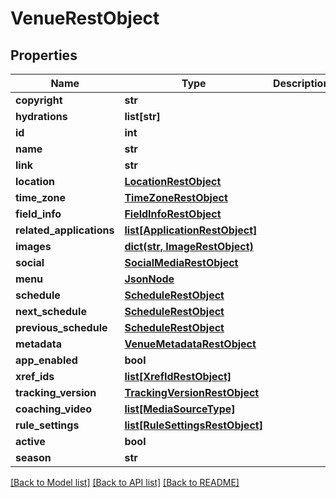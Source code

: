 # VenueRestObject

## Properties
Name | Type | Description | Notes
------------ | ------------- | ------------- | -------------
**copyright** | **str** |  | [optional] 
**hydrations** | **list[str]** |  | [optional] 
**id** | **int** |  | [optional] 
**name** | **str** |  | [optional] 
**link** | **str** |  | [optional] 
**location** | [**LocationRestObject**](LocationRestObject.md) |  | [optional] 
**time_zone** | [**TimeZoneRestObject**](TimeZoneRestObject.md) |  | [optional] 
**field_info** | [**FieldInfoRestObject**](FieldInfoRestObject.md) |  | [optional] 
**related_applications** | [**list[ApplicationRestObject]**](ApplicationRestObject.md) |  | [optional] 
**images** | [**dict(str, ImageRestObject)**](ImageRestObject.md) |  | [optional] 
**social** | [**SocialMediaRestObject**](SocialMediaRestObject.md) |  | [optional] 
**menu** | [**JsonNode**](JsonNode.md) |  | [optional] 
**schedule** | [**ScheduleRestObject**](ScheduleRestObject.md) |  | [optional] 
**next_schedule** | [**ScheduleRestObject**](ScheduleRestObject.md) |  | [optional] 
**previous_schedule** | [**ScheduleRestObject**](ScheduleRestObject.md) |  | [optional] 
**metadata** | [**VenueMetadataRestObject**](VenueMetadataRestObject.md) |  | [optional] 
**app_enabled** | **bool** |  | [optional] 
**xref_ids** | [**list[XrefIdRestObject]**](XrefIdRestObject.md) |  | [optional] 
**tracking_version** | [**TrackingVersionRestObject**](TrackingVersionRestObject.md) |  | [optional] 
**coaching_video** | [**list[MediaSourceType]**](MediaSourceType.md) |  | [optional] 
**rule_settings** | [**list[RuleSettingsRestObject]**](RuleSettingsRestObject.md) |  | [optional] 
**active** | **bool** |  | [optional] 
**season** | **str** |  | [optional] 

[[Back to Model list]](../README.md#documentation-for-models) [[Back to API list]](../README.md#documentation-for-api-endpoints) [[Back to README]](../README.md)

